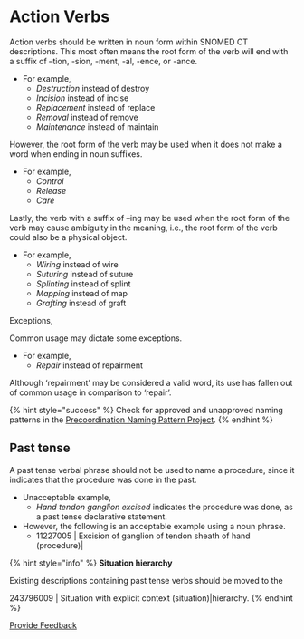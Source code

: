 # Action Verbs

Action verbs should be written in noun form within SNOMED CT descriptions. This most often means the root form of the verb will end with a suffix of –tion, -sion, -ment, -al, -ence, or -ance.

* For example,
  * _Destruction_ instead of destroy
  * _Incision_ instead of incise
  * _Replacement_ instead of replace
  * _Removal_ instead of remove
  * _Maintenance_ instead of maintain

However, the root form of the verb may be used when it does not make a word when ending in noun suffixes.

* For example,
  * _Control_
  * _Release_
  * _Care_

Lastly, the verb with a suffix of –ing may be used when the root form of the verb may cause ambiguity in the meaning, i.e., the root form of the verb could also be a physical object.

* For example,
  * _Wiring_ instead of wire
  * _Suturing_ instead of suture
  * _Splinting_ instead of splint
  * _Mapping_ instead of map
  * _Grafting_ instead of graft

Exceptions,

Common usage may dictate some exceptions.

* For example,
  * _Repair_ instead of repairment

Although ‘repairment’ may be considered a valid word, its use has fallen out of common usage in comparison to ‘repair’.

{% hint style="success" %}
Check for approved and unapproved naming patterns in the [Precoordination Naming Pattern Project](https://conf.spaces.snomed.org/wiki/spaces/IHTSDO1/pages/130978180).
{% endhint %}

## Past tense <a href="#past-tense" id="past-tense"></a>

A past tense verbal phrase should not be used to name a procedure, since it indicates that the procedure was done in the past.

* Unacceptable example,
  * _Hand tendon ganglion excised_ indicates the procedure was done, as a past tense declarative statement.
* However, the following is an acceptable example using a noun phrase.
  * 11227005 | Excision of ganglion of tendon sheath of hand (procedure)|

{% hint style="info" %}
**Situation hierarchy**

Existing descriptions containing past tense verbs should be moved to the

243796009 | Situation with explicit context (situation)|hierarchy.
{% endhint %}

<a href="https://docs.google.com/forms/d/e/1FAIpQLScTmbZIf0UEQwYDkY27EEWBkaiYkHSbR0_9DmFrMLXoQLyL7Q/viewform?usp=pp_url&#x26;entry.1767247133=SCT+Editorial+Guide&#x26;entry.670899847=Action%20Verbs" class="button primary">Provide Feedback</a>
